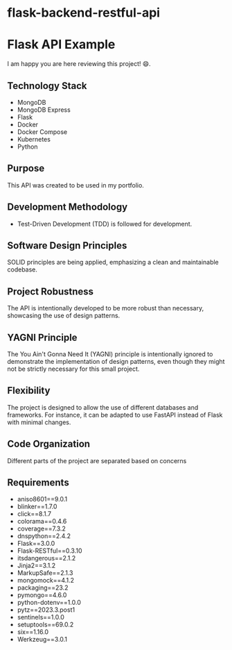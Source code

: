 # flask-backend-restful-api



# Flask API Example
I am happy you are here reviewing this project! 😄.

## Technology Stack
- MongoDB
- MongoDB Express
- Flask
- Docker
- Docker Compose
- Kubernetes
- Python

## Purpose
This API was created to be used in my portfolio.

## Development Methodology
- Test-Driven Development (TDD) is followed for development.

## Software Design Principles
SOLID principles are being applied, emphasizing a clean and maintainable codebase.

## Project Robustness
The API is intentionally developed to be more robust than necessary, showcasing the use of design patterns.

## YAGNI Principle
The You Ain't Gonna Need It (YAGNI) principle is intentionally ignored to demonstrate the implementation of design patterns, even though they might not be strictly necessary for this small project.

## Flexibility
The project is designed to allow the use of different databases and frameworks. For instance, it can be adapted to use FastAPI instead of Flask with minimal changes.

## Code Organization
Different parts of the project are separated based on concerns

## Requirements

- aniso8601==9.0.1
- blinker==1.7.0
- click==8.1.7
- colorama==0.4.6
- coverage==7.3.2
- dnspython==2.4.2
- Flask==3.0.0
- Flask-RESTful==0.3.10
- itsdangerous==2.1.2
- Jinja2==3.1.2
- MarkupSafe==2.1.3
- mongomock==4.1.2
- packaging==23.2
- pymongo==4.6.0
- python-dotenv==1.0.0
- pytz==2023.3.post1
- sentinels==1.0.0
- setuptools==69.0.2
- six==1.16.0
- Werkzeug==3.0.1
